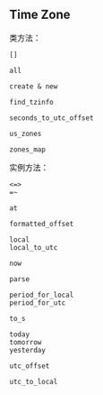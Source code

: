 ## Time Zone

类方法：

```
[]

all

create & new

find_tzinfo

seconds_to_utc_offset

us_zones

zones_map
```

实例方法：

```
<=>
=~

at

formatted_offset

local
local_to_utc

now

parse

period_for_local
period_for_utc

to_s

today
tomorrow
yesterday

utc_offset

utc_to_local
```
